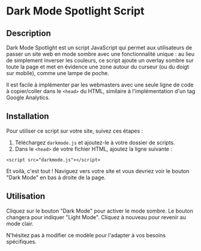 # Dark Mode Spotlight Script

## Description

Dark Mode Spotlight est un script JavaScript qui permet aux utilisateurs de passer un site web en mode sombre avec une fonctionnalité unique : au lieu de simplement inverser les couleurs, ce script ajoute un overlay sombre sur toute la page et met en évidence une zone autour du curseur (ou du doigt sur mobile), comme une lampe de poche.

Il est facile à implémenter par les webmasters avec une seule ligne de code à copier/coller dans le `<head>` du HTML, similaire à l'implémentation d'un tag Google Analytics.

## Installation

Pour utiliser ce script sur votre site, suivez ces étapes :

1. Téléchargez `darkmode.js` et ajoutez-le à votre dossier de scripts.
2. Dans le `<head>` de votre fichier HTML, ajoutez la ligne suivante :

`<script src="darkmode.js"></script>`


Et voilà, c'est tout ! Naviguez vers votre site et vous devriez voir le bouton "Dark Mode" en bas à droite de la page.

## Utilisation
Cliquez sur le bouton "Dark Mode" pour activer le mode sombre. Le bouton changera pour indiquer "Light Mode". Cliquez à nouveau pour revenir au mode clair.

N'hésitez pas à modifier ce modèle pour l'adapter à vos besoins spécifiques.
